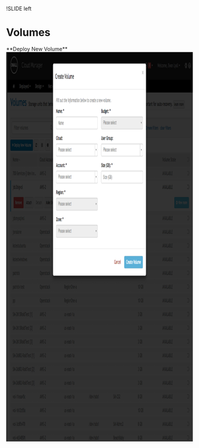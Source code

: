 !SLIDE left
# Volumes
<p></p>
**Deploy New Volume**
<img src="images/volume_deploy.png" height="1050" width="1200">
